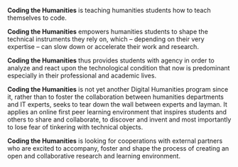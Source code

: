**Coding the Humanities** is teaching humanities students how to teach themselves to code. 

**Coding the Humanities** empowers humanities students to shape the technical instruments they rely on, which – depending 
on their very expertise – can slow down or accelerate their work and research.

**Coding the Humanities** thus provides students with agency in order to analyze and react upon the technological condition
that now is predominant especially in their professional and academic lives.

**Coding the Humanities** is not yet another Digital Humanities program since it, rather than to foster the collaboration 
between humanities departments and IT experts, seeks to tear down the wall between experts and layman. It applies an online 
first peer learning environment that inspires students and others to share and collaborate, to discover and invent and most 
importantly to lose fear of tinkering with technical objects.

**Coding the Humanities** is looking for cooperations with external partners who are excited to accompany, foster and shape 
the process of creating an open and  collaborative research and learning environment.
